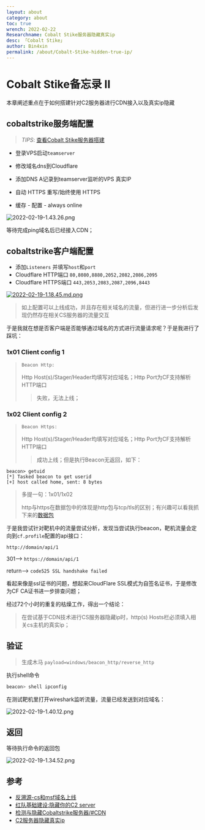 ```yaml
---
layout: about
category: about
toc: true
wrench: 2022-02-22
Researchname: Cobalt Stike服务器隐藏真实ip
desc: 「Cobalt Stike」
author: Bin4xin
permalink: /about/Cobalt-Stike-hidden-true-ip/
---
```


# Cobalt Stike备忘录 II

本章阐述重点在于如何搭建针对C2服务器进行CDN接入以及真实ip隐藏

## cobaltstrike服务端配置

> *TIPS*: [查看Cobalt Stike服务器搭建](/about/Cobalt-Stike-Server-build-walkthrough/)

- 登录VPS启动`teamserver`
- 修改域名dns到Cloudflare
- 添加DNS A记录到teamserver监听的VPS 真实IP

- 自动 HTTPS 重写/始终使用 HTTPS
- 缓存 - 配置 - always online

![2022-02-19-1.43.26.png](https://image.yjs2635.xyz/images/2022/02/19/2022-02-19-1.43.26.png)

等待完成ping域名后已经接入CDN；

## cobaltstrike客户端配置

- 添加`Listeners` 并填写`host`和`port`
- Cloudflare HTTP端口 `80,8080,8880,2052,2082,2086,2095`
- Cloudflare HTTPS端口 `443,2053,2083,2087,2096,8443`

[![2022-02-19-1.18.45.md.png](https://image.yjs2635.xyz/images/2022/02/19/2022-02-19-1.18.45.md.png)](https://image.yjs2635.xyz/image/cuZa)

> 如上配置可以上线成功，并且存在相关域名的流量，但进行进一步分析后发现仍然存在相关CS服务器的流量交互

于是我就在想是否客户端是否能够通过域名的方式进行流量请求呢？于是我进行了踩坑：

### 1x01 Client config 1

> `Beacon Http:`
> 
> Http Host(s)/Stager/Header均填写对应域名；Http Port为CF支持解析HTTP端口
> > 失败，无法上线；

### 1x02 Client config 2

> `Beacon Https:`
>
> Http Host(s)/Stager/Header均填写对应域名；Http Port为CF支持解析HTTP端口
> > 成功上线；但是执行Beacon无返回，如下：

```
beacon> getuid
[*] Tasked beacon to get userid
[+] host called home, sent: 8 bytes
```

> 多提一句：1x01/1x02
>
> http与https在数据包中的体现是http包与tcp/tls的区别；有兴趣可以看我抓下来的[数据包](https://drive.weixin.qq.com/s?k=AAQAPgdeAA4NAT1x1p)

于是我尝试针对靶机中的流量尝试分析，发现当尝试执行beacon，靶机流量会定向到`cf.profile`配置的api接口：

`http://domain/api/1`

301--> `https://domain/api/1`

return--> `code525 SSL handshake failed`

看起来像是ssl证书的问题，想起来CloudFlare SSL模式为自签名证书，于是修改为CF CA证书进一步排查问题；

经过72个小时的重复的枯燥工作，得出一个结论：

> 在尝试基于CDN技术进行CS服务器隐藏ip时，http(s) Hosts栏必须填入相关cs主机的真实ip；

## 验证

> 生成木马 `payload=windows/beacon_http/reverse_http`

执行shell命令

```bash
beacon> shell ipconfig
```

在测试靶机里打开wireshark监听流量，流量已经发送到对应域名：

![2022-02-19-1.40.12.png](https://image.yjs2635.xyz/images/2022/02/19/2022-02-19-1.40.12.png)

## 返回

等待执行命令的返回包

![2022-02-19-1.34.52.png](https://image.yjs2635.xyz/images/2022/02/19/2022-02-19-1.34.52.png)

## 参考

- [反溯源-cs和msf域名上线](https://xz.aliyun.com/t/5728)
- [红队基础建设:隐藏你的C2 server](https://xz.aliyun.com/t/4509)
- [检测与隐藏Cobaltstrike服务器/#CDN](https://hosch3n.github.io/2020/12/16/%E6%A3%80%E6%B5%8B%E4%B8%8E%E9%9A%90%E8%97%8FCobaltstrike%E6%9C%8D%E5%8A%A1%E5%99%A8/#CDN)
- [C2服务器隐藏真实ip](https://www.kitsch.live/2021/04/14/c2%E6%9C%8D%E5%8A%A1%E5%99%A8%E9%9A%90%E8%97%8F%E7%9C%9F%E5%AE%9Eip/)
